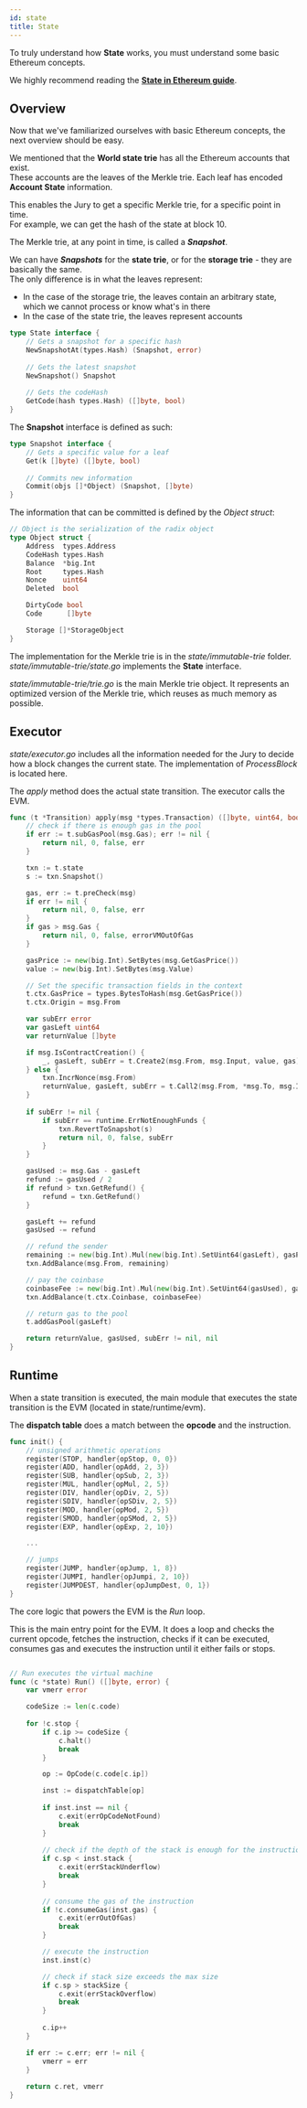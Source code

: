 ```yaml
---
id: state 
title: State
---
```


To truly understand how **State** works, you must understand some basic Ethereum concepts.<br />

We highly recommend reading the **[State in Ethereum guide](/docs/concepts/ethereum-state)**.

## Overview

Now that we've familiarized ourselves with basic Ethereum concepts, the next overview should be easy.

We mentioned that the **World state trie** has all the Ethereum accounts that exist. <br />
These accounts are the leaves of the Merkle trie. Each leaf has encoded **Account State** information.

This enables the Jury to get a specific Merkle trie, for a specific point in time. <br />
For example, we can get the hash of the state at block 10.

The Merkle trie, at any point in time, is called a ***Snapshot***.

We can have ***Snapshots*** for the **state trie**, or for the **storage trie** - they are basically the same. <br />
The only difference is in what the leaves represent:

* In the case of the storage trie, the leaves contain an arbitrary state, which we cannot process or know what's in there
* In the case of the state trie, the leaves represent accounts

````go title="state/state.go
type State interface {
    // Gets a snapshot for a specific hash
	NewSnapshotAt(types.Hash) (Snapshot, error)
	
	// Gets the latest snapshot
	NewSnapshot() Snapshot
	
	// Gets the codeHash
	GetCode(hash types.Hash) ([]byte, bool)
}
````

The **Snapshot** interface is defined as such:

````go title="state/state.go
type Snapshot interface {
    // Gets a specific value for a leaf
	Get(k []byte) ([]byte, bool)
	
	// Commits new information
	Commit(objs []*Object) (Snapshot, []byte)
}
````

The information that can be committed is defined by the *Object struct*:

````go title="state/state.go
// Object is the serialization of the radix object
type Object struct {
	Address  types.Address
	CodeHash types.Hash
	Balance  *big.Int
	Root     types.Hash
	Nonce    uint64
	Deleted  bool

	DirtyCode bool
	Code      []byte

	Storage []*StorageObject
}
````

The implementation for the Merkle trie is in the *state/immutable-trie* folder. <br/>
*state/immutable-trie/state.go* implements the **State** interface.

*state/immutable-trie/trie.go* is the main Merkle trie object. It represents an optimized version of the Merkle trie,
which reuses as much memory as possible.

## Executor

*state/executor.go* includes all the information needed for the Jury to decide how a block changes the current
state. The implementation of *ProcessBlock* is located here.

The *apply* method does the actual state transition. The executor calls the EVM.

````go title="state/executor.go"
func (t *Transition) apply(msg *types.Transaction) ([]byte, uint64, bool, error) {
	// check if there is enough gas in the pool
	if err := t.subGasPool(msg.Gas); err != nil {
		return nil, 0, false, err
	}

	txn := t.state
	s := txn.Snapshot()

	gas, err := t.preCheck(msg)
	if err != nil {
		return nil, 0, false, err
	}
	if gas > msg.Gas {
		return nil, 0, false, errorVMOutOfGas
	}

	gasPrice := new(big.Int).SetBytes(msg.GetGasPrice())
	value := new(big.Int).SetBytes(msg.Value)

	// Set the specific transaction fields in the context
	t.ctx.GasPrice = types.BytesToHash(msg.GetGasPrice())
	t.ctx.Origin = msg.From

	var subErr error
	var gasLeft uint64
	var returnValue []byte

	if msg.IsContractCreation() {
		_, gasLeft, subErr = t.Create2(msg.From, msg.Input, value, gas)
	} else {
		txn.IncrNonce(msg.From)
		returnValue, gasLeft, subErr = t.Call2(msg.From, *msg.To, msg.Input, value, gas)
	}
	
	if subErr != nil {
		if subErr == runtime.ErrNotEnoughFunds {
			txn.RevertToSnapshot(s)
			return nil, 0, false, subErr
		}
	}

	gasUsed := msg.Gas - gasLeft
	refund := gasUsed / 2
	if refund > txn.GetRefund() {
		refund = txn.GetRefund()
	}

	gasLeft += refund
	gasUsed -= refund

	// refund the sender
	remaining := new(big.Int).Mul(new(big.Int).SetUint64(gasLeft), gasPrice)
	txn.AddBalance(msg.From, remaining)

	// pay the coinbase
	coinbaseFee := new(big.Int).Mul(new(big.Int).SetUint64(gasUsed), gasPrice)
	txn.AddBalance(t.ctx.Coinbase, coinbaseFee)

	// return gas to the pool
	t.addGasPool(gasLeft)

	return returnValue, gasUsed, subErr != nil, nil
}
````

## Runtime

When a state transition is executed, the main module that executes the state transition is the EVM (located in
state/runtime/evm).

The **dispatch table** does a match between the **opcode** and the instruction.

````go title="state/runtime/evm/dispatch_table.go"
func init() {
	// unsigned arithmetic operations
	register(STOP, handler{opStop, 0, 0})
	register(ADD, handler{opAdd, 2, 3})
	register(SUB, handler{opSub, 2, 3})
	register(MUL, handler{opMul, 2, 5})
	register(DIV, handler{opDiv, 2, 5})
	register(SDIV, handler{opSDiv, 2, 5})
	register(MOD, handler{opMod, 2, 5})
	register(SMOD, handler{opSMod, 2, 5})
	register(EXP, handler{opExp, 2, 10})

	...

	// jumps
	register(JUMP, handler{opJump, 1, 8})
	register(JUMPI, handler{opJumpi, 2, 10})
	register(JUMPDEST, handler{opJumpDest, 0, 1})
}
````

The core logic that powers the EVM is the *Run* loop. <br />

This is the main entry point for the EVM. It does a loop and checks the current opcode, fetches the instruction, checks
if it can be executed, consumes gas and executes the instruction until it either fails or stops.

````go title="state/runtime/evm/state.go"

// Run executes the virtual machine
func (c *state) Run() ([]byte, error) {
	var vmerr error

	codeSize := len(c.code)
	
	for !c.stop {
		if c.ip >= codeSize {
			c.halt()
			break
		}

		op := OpCode(c.code[c.ip])

		inst := dispatchTable[op]
		
		if inst.inst == nil {
			c.exit(errOpCodeNotFound)
			break
		}
		
		// check if the depth of the stack is enough for the instruction
		if c.sp < inst.stack {
			c.exit(errStackUnderflow)
			break
		}
		
		// consume the gas of the instruction
		if !c.consumeGas(inst.gas) {
			c.exit(errOutOfGas)
			break
		}

		// execute the instruction
		inst.inst(c)

		// check if stack size exceeds the max size
		if c.sp > stackSize {
			c.exit(errStackOverflow)
			break
		}
		
		c.ip++
	}

	if err := c.err; err != nil {
		vmerr = err
	}
	
	return c.ret, vmerr
}
````